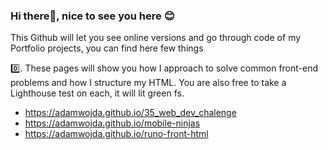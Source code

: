 ### Hi there👋, nice to see you here 😊

This Github will let you see online versions and go through code of my Portfolio projects, you can find here few things

0️⃣. These pages will show you how I approach to solve common front-end problems and how I structure my HTML. You are also free to take a Lighthouse test on each, it will lit green fs.

- https://adamwojda.github.io/35_web_dev_chalenge
- https://adamwojda.github.io/mobile-ninjas
- https://adamwojda.github.io/runo-front-html

<!--
**AdamWojda/AdamWojda** is a ✨ _special_ ✨ repository because its `README.md` (this file) appears on your GitHub profile.

Here are some ideas to get you started:

- 🔭 I’m currently working on ...
- 🌱 I’m currently learning ...
- 👯 I’m looking to collaborate on ...
- 🤔 I’m looking for help with ...
- 💬 Ask me about ...
- 📫 How to reach me: ...
- 😄 Pronouns: ...
- ⚡ Fun fact: ...
-->
